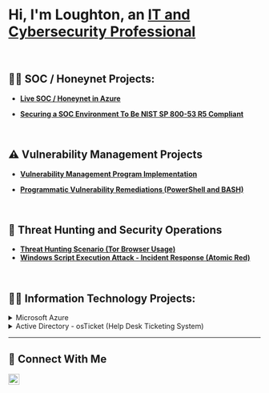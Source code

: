 <h1>Hi, I'm Loughton, an <a href="https://linkedin.com/in/loughtonbennett">IT and Cybersecurity Professional</a></h1><br>

## 👨‍💻 SOC / Honeynet Projects:</h2>

- **[Live SOC / Honeynet in Azure](https://github.com/Loughton03/Azure-SOC)**
 
- **[Securing a SOC Environment To Be NIST SP 800-53 R5 Compliant](https://github.com/Loughton03/Securing-SOC)**
<br>
 
## ⚠️ Vulnerability Management Projects
- **[Vulnerability Management Program Implementation](https://github.com/Loughton03/Vulnerability-Management-Program)**

- **[Programmatic Vulnerability Remediations (PowerShell and BASH)](https://github.com/Loughton03/Securing-SOC)**
<br>
 
## 🚨 Threat Hunting and Security Operations
- **[Threat Hunting Scenario (Tor Browser Usage)](https://github.com/Loughton03/Securing-SOC)**
- **[Windows Script Execution Attack - Incident Response (Atomic Red)](https://github.com/Loughton03/Securing-SOC)**
<br>  

<h2>👨‍💻 Information Technology Projects:</h2>

<details>
<summary>Microsoft Azure</summary><br>
 
  - [Inspecting Network Traffic Between Azure Virtual Machines](https://github.com/Loughton03/Inspecting-Network-Traffic)<br>
  - [Installing Active Directory in Azure](https://github.com/Loughton03/Installing-Active-Directory)<br>
  - [Configuring Active Directory in Azure](https://github.com/Loughton03/Configuring-Active-Directory)<br>
  - [Exploring DNS in Practice](https://github.com/Loughton03/Exploring-DNS)<br>
  - [Understanding File Permissions in an Active Directory Environment](https://github.com/Loughton03/File-Permissions-in-Active-Directory)<br>
</details>

<details>
<summary>Active Directory - osTicket (Help Desk Ticketing System)</summary><br>
 
  - [osTicket: Prerequisites and Installation](https://github.com/Loughton03/osticket-prereqs)
  - [osTicket: Post-Installation Configuration](https://github.com/Loughton03/post-install-config)
  - [osTicket: Ticket Lifecycle Examples](https://github.com/Loughton03/ticket-lifecycle)
</details> 

<hr/>

## 🤳 Connect With Me

[<img align="left" alt="___________ | LinkedIn" width="22px" src="https://cdn.jsdelivr.net/npm/simple-icons@v3/icons/linkedin.svg" />][linkedin]


[linkedin]: https://linkedin.com/in/loughtonbennett/

<!--
<img width="35" alt="image" src="https://github.com/user-attachments/assets/2f41c7cd-5ea8-4475-b451-a37161b6c3fb"> 
<img width="35" alt="image" src="https://github.com/user-attachments/assets/77649969-9910-4994-8b96-74a116cfb2a8">
-->

  







